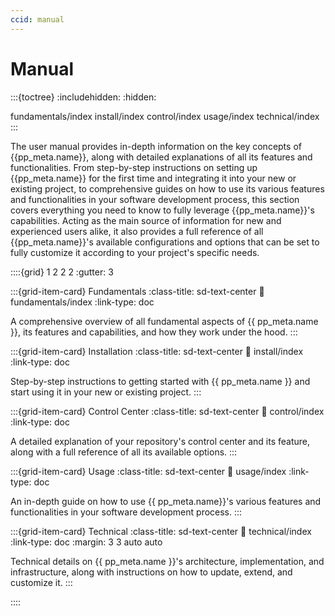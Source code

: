 ```yaml
---
ccid: manual
---
```


# Manual

:::{toctree}
:includehidden:
:hidden:

fundamentals/index
install/index
control/index
usage/index
technical/index
:::


The user manual provides in-depth information on the key concepts of {{pp_meta.name}},
along with detailed explanations of all its features and functionalities.
From step-by-step instructions on setting up {{pp_meta.name}} for the first time
and integrating it into your new or existing project,
to comprehensive guides on how to use its various features and functionalities
in your software development process,
this section covers everything you need to know
to fully leverage {{pp_meta.name}}'s capabilities.
Acting as the main source of information for new and experienced users alike,
it also provides a full reference of all {{pp_meta.name}}'s available configurations
and options that can be set to fully customize it according to your project's specific needs.

::::{grid} 1 2 2 2
:gutter: 3

:::{grid-item-card} Fundamentals
:class-title: sd-text-center
:link: fundamentals/index
:link-type: doc

A comprehensive overview of all fundamental aspects of {{ pp_meta.name }},
its features and capabilities, and how they work under the hood.
:::

:::{grid-item-card} Installation
:class-title: sd-text-center
:link: install/index
:link-type: doc

Step-by-step instructions to getting started with {{ pp_meta.name }}
and start using it in your new or existing project.
:::

:::{grid-item-card} Control Center
:class-title: sd-text-center
:link: control/index
:link-type: doc

A detailed explanation of your repository's control center and its feature,
along with a full reference of all its available options.
:::

:::{grid-item-card} Usage
:class-title: sd-text-center
:link: usage/index
:link-type: doc

An in-depth guide on how to use {{ pp_meta.name}}'s various features and functionalities
in your software development process.
:::

:::{grid-item-card} Technical
:class-title: sd-text-center
:link: technical/index
:link-type: doc
:margin: 3 3 auto auto

Technical details on {{ pp_meta.name }}'s architecture, implementation, and infrastructure,
along with instructions on how to update, extend, and customize it.
:::

::::
